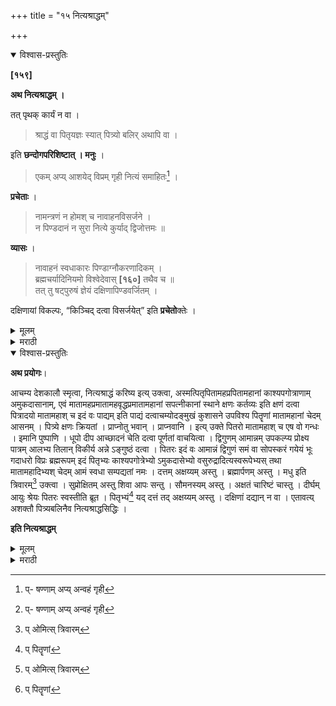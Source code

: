 +++
title = "१५ नित्यश्राद्धम्"

+++


<details open><summary>विश्वास-प्रस्तुतिः</summary>

**[१५९]**

**अथ नित्यश्राद्धम् ।**

तत् पृथक् कार्यं न वा । 

> श्राद्धं वा पितृयज्ञः स्यात् पित्र्यो बलिर् अथापि वा ।

इति **छन्दोगपरिशिष्टात् । मनुः** ।

> एकम् अप्य् आशयेद् विप्रम् गृही नित्यं समाहितः[^५२] । 

[^५२]:
     प्- षण्णाम् अप्य् अन्वहं गृही

**प्रचेताः** ।

> नामन्त्रणं न होमश् च नावाहनविसर्जने ।  
न पिण्डदानं न सुरा नित्ये कुर्याद् द्विजोत्तमः ॥

**व्यासः** ।

> नावाहनं स्वधाकारः पिण्डाग्नौकरणादिकम् ।  
ब्रह्मचर्यादिनियमो विश्वेदेवास् **[१६०]** तथैव च ॥  
तत् तु षट्पुरुषं ज्ञेयं दक्षिणापिण्डवर्जितम् ।

दक्षिणायां विकल्पः, “किञ्चिद् दत्वा विसर्जयेत्” इति  **प्रचेतो**क्तेः ।
</details>

<details><summary>मूलम्</summary>

**[१५९]**

**अथ नित्यश्राद्धम् ।**

तत् पृथक् कार्यं न वा । 

> श्राद्धं वा पितृयज्ञः स्यात् पित्र्यो बलिर् अथापि वा ।

इति **छन्दोगपरिशिष्टात् । मनुः** ।

> एकम् अप्य् आशयेद् विप्रम् गृही नित्यं समाहितः[^५२] । 

[^५२]:
     प्- षण्णाम् अप्य् अन्वहं गृही

**प्रचेताः** ।

> नामन्त्रणं न होमश् च नावाहनविसर्जने ।  
न पिण्डदानं न सुरा नित्ये कुर्याद् द्विजोत्तमः ॥

**व्यासः** ।

> नावाहनं स्वधाकारः पिण्डाग्नौकरणादिकम् ।  
ब्रह्मचर्यादिनियमो विश्वेदेवास् **[१६०]** तथैव च ॥  
तत् तु षट्पुरुषं ज्ञेयं दक्षिणापिण्डवर्जितम् ।

दक्षिणायां विकल्पः, “किञ्चिद् दत्वा विसर्जयेत्” इति  **प्रचेतो**क्तेः ।  
</details>

<details><summary>मराठी</summary>

यानन्तर नित्यश्राद्धविचार साङ्गतो. 

तेम्, निराळे (पञ्चमहायज्ञात पितृयज्ञ आहे तद्भिन) करावे किंवा न करावेम्. कारण, " नित्यश्राद्ध हाच पितृयज्ञ; अथवा पञ्चमहायज्ञान्तर्गत पितृलीनेन सिद्ध होते, अथवा भिन्नही होते " असें छन्दोगपरिशिष्टाम्त साङ्गितले आहे. मनु ह्मणतो-" पूर्वोक्त सहान्तून, १ ब्राह्मणास तरी प्रतिदिवशी गृहस्थाने भोजन द्यावेम्. "प्रचेता ह्मणतो-"नित्य श्राद्धाम्त ब्राह्मणाम्स आमन्त्रण, अग्नौकरण, आवाहन, विसर्जन, पिण्डदान, व देवस्थानीय ब्राह्मण हे नसावें." व्यास ह्मणतो-" आवाहन, स्वधाकार, पिण्ड, अग्नौकरणादि, ब्रह्मचर्यादि नियम, व विश्वेदेव हे नित्यश्राद्धाम्त असू नयेत; आणि ते पट्दैवत व दक्षिणा आणि पिण्डरहित असावेम्. " नित्यश्राद्धाम्त दक्षिणेविषयी विकल्प आहे. कारण पूर्वोक्त व्यास वचनाम्त तिचा निषेध आहे, तथापि--" कांहीं द्रव्य देऊन ब्राह्मणविसर्जन करावेम्, " अमें प्रचेत्याने साङ्गितले आहे. या हेतूस्तव ब्राह्मणाम्स अल्प द्रव्य द्यावेम्. 

इति शूद्रधर्म तत्त्वप्रकाशे नित्यश्राद्धविचारः ॥
</details>

<details open><summary>विश्वास-प्रस्तुतिः</summary>

**अथ प्रयोगः**।

आचम्य देशकालौ स्मृत्वा, नित्यश्राद्धं करिष्य इत्य् उक्त्वा, अस्मत्पितृपितामहप्रपितामहानां काश्यपगोत्राणाम् अमुकदासानाम्, एवं मातामहप्रमातामहवृद्धप्रमातामहानां सपत्नीकानां स्थाने क्षणः कर्तव्यः इति क्षणं दत्वा पित्रादयो मातामहाश् च इदं वः पाद्यम् इति पाद्यं दत्वाचम्योदङ्मुखं कुशासने उपविश्य पितॄणां मातामहानां चेदम् आसनम् । पित्र्ये क्षणः क्रियतां । प्राप्नोतु भवान् । प्राप्नवानि । इत्य् उक्ते पितरो मातामहाश् च एष वो गन्धः । इमानि पुष्पाणि । धूपो दीप आच्छादनं चेति दत्वा पूर्णतां वाचयित्वा । द्विगुणम् आमान्नम् उपकल्प्य प्रोक्ष्य पात्रम् आलभ्य तिलान् विकीर्य अन्ने ऽङ्गुष्ठं दत्वा । पितरः इदं वः आमान्नं द्विगुणं समं वा सोपस्करं गयेयं भूः गदाधरो विप्रः ब्रह्मरूपम् इदं पितृभ्यः काश्यपगोत्रेभ्यो ऽमुकदासेभ्यो वसुरुद्रादित्यस्वरूपेभ्यस् तथा मातामहादिभ्यश् चेदम् आमं स्वधा सम्पद्यतां नमः । दत्तम् अक्षय्यम् अस्तु । ब्रह्मार्पणम् अस्तु । मधु इति त्रिवारम्[^५३] उक्त्वा । सुप्रोक्षितम् अस्तु शिवा आपः सन्तु । सौमनस्यम् अस्तु । अक्षतं चारिष्टं चास्तु । दीर्घम् आयुः श्रेयः पितरः स्वस्तीति ब्रूत । पितृभ्यं[^५४] यद् दत्तं तद् अक्षय्यम् अस्तु । दक्षिणां दद्यान् न वा । एतावत्य् अशक्तौ पित्र्यबलिनैव नित्यश्राद्धसिद्धिः । 

[^५३]:
     प् ओमित्स् त्रिवारम्

[^५४]:
     प् पितॄणां

**इति नित्यश्राद्धम्**
</details>

<details><summary>मूलम्</summary>

**अथ प्रयोगः**।

आचम्य देशकालौ स्मृत्वा, नित्यश्राद्धं करिष्य इत्य् उक्त्वा, अस्मत्पितृपितामहप्रपितामहानां काश्यपगोत्राणाम् अमुकदासानाम्, एवं मातामहप्रमातामहवृद्धप्रमातामहानां सपत्नीकानां स्थाने क्षणः कर्तव्यः इति क्षणं दत्वा पित्रादयो मातामहाश् च इदं वः पाद्यम् इति पाद्यं दत्वाचम्योदङ्मुखं कुशासने उपविश्य पितॄणां मातामहानां चेदम् आसनम् । पित्र्ये क्षणः क्रियतां । प्राप्नोतु भवान् । प्राप्नवानि । इत्य् उक्ते पितरो मातामहाश् च एष वो गन्धः । इमानि पुष्पाणि । धूपो दीप आच्छादनं चेति दत्वा पूर्णतां वाचयित्वा । द्विगुणम् आमान्नम् उपकल्प्य प्रोक्ष्य पात्रम् आलभ्य तिलान् विकीर्य अन्ने ऽङ्गुष्ठं दत्वा । पितरः इदं वः आमान्नं द्विगुणं समं वा सोपस्करं गयेयं भूः गदाधरो विप्रः ब्रह्मरूपम् इदं पितृभ्यः काश्यपगोत्रेभ्यो ऽमुकदासेभ्यो वसुरुद्रादित्यस्वरूपेभ्यस् तथा मातामहादिभ्यश् चेदम् आमं स्वधा सम्पद्यतां नमः । दत्तम् अक्षय्यम् अस्तु । ब्रह्मार्पणम् अस्तु । मधु इति त्रिवारम्[^५३] उक्त्वा । सुप्रोक्षितम् अस्तु शिवा आपः सन्तु । सौमनस्यम् अस्तु । अक्षतं चारिष्टं चास्तु । दीर्घम् आयुः श्रेयः पितरः स्वस्तीति ब्रूत । पितृभ्यं[^५४] यद् दत्तं तद् अक्षय्यम् अस्तु । दक्षिणां दद्यान् न वा । एतावत्य् अशक्तौ पित्र्यबलिनैव नित्यश्राद्धसिद्धिः । 

[^५३]:
     प् ओमित्स् त्रिवारम्

[^५४]:
     प् पितॄणां

**इति नित्यश्राद्धम्**
</details>

<details><summary>मराठी</summary>

अनन्तर नित्यश्राद्धप्रयोग साङ्गतो. 

आचमन, व देशकालसङ्कीर्तन करून - नित्य श्राद्धं करिष्ये । ह्मणून,-अस्मत्पितृपितामहप्रपितामहानां काश्यपगोत्राणाम् अमुकदासानाम् । अमेच - मातामहप्रमातामहवृद्धप्रमातामहानां स्थाने क्षणं दत्वा प्रसादः कर्तव्यः । ह्मणून दर्भ द्यावा. ब्राह्मणान्नी - सुकर्तव्यः अमें प्रतिवचन द्यावे. पित्रादयो मातामहाश्च इदं वः पाद्यं । झणून पाच देउन, आचमन करून, उत्तराभिमुख दर्भासनावर बसून, पितॄणां मातामहानां चेदमासनम् । ह्मणून आसनार्थ दर्भ देऊन, पित्रे क्षणः क्रियताम् । प्राप्नोतु भवान् । असे ह्मणावेम्. प्राप्नुवानि अमें ब्राह्मणान्नी झटल्यावर - 

> पितरो मातामहाश्च एष वो गन्धः । पितरो मातामहाश्च इमानि वः पुष्पाणि । पितरो मातामहाश्च एष वो धूपः । पितरो मातामहाश्च एष वो दीपः । पितरो मातामहाश्च एतदाच्छादनम् । 

हे उपचार देऊन,-

> पितरः मातामहाश्च एते आसनाद्यत्र गन्धपुष्पधूपदीपाच्छादनान्ताः पञ्चोपचाराः सर्वे परिपूर्णा भवन्तु । 

असें ह्मणून, नमस्कार करावा. ब्राह्मणान्नी-अर्चनविधि प्वर्चितमस्तु । असें मटल्यावर; पात्राम्त द्विगुणित आमान्न कल्पून, तें प्रोसून, पात्रालम्. बन करून, तीळ विखरून, अन्नावर आङ्गठा ठेवून,-

> पितरः इदं वः आमान्नं द्विगुणं ( अथवा समं ) सोपस्करं गयेयं भूः गदाधरो विप्रः ब्रह्मरूपमिदं पितृभ्यः काश्यपगोत्रेभ्योमुकदासेभ्यः वसुरुद्रादित्यस्वरूपेभ्यः । तथा मातामहादिभ्यश्चेदं आमं स्वधा सम्पद्यतां नमः । दत्तमक्षय्यमस्तु । ब्रह्मार्पणमस्तु । 

असें ह्मणून ते ब्राह्मणाम्स देउन, मधु अमें ३ वेळ ह्मणून,

> सुमोक्षितमस्तु । शिवा आपः सन्तु । सौमनस्यमस्तु । अक्षतं चारिष्टं चास्तु । दीर्घमायुः श्रेयः पितरः स्वस्तीति ब्रूत ॥

असे यजमानाने हटल्यावर,- पितॄणां यद्दत्तं तदक्षय्यमस्तु । असें ब्राह्मणान्नी ह्मणावेम्. ह्या श्राद्धाम्त दक्षिणा देणे हे वैकल्पिक आहे. एवढें विस्तृत श्राद्ध करण्यास असमर्थ असल्यास, पञ्चमहायज्ञान्तर्गत पितृबलीनेच नित्यश्राद्धसिद्धि होते. भिन्न करण्याचे आवश्यक नाही. 

॥ इति शूद्रधर्मतत्त्वप्रकाशे नित्यश्राद्धम् ॥ 
</details>